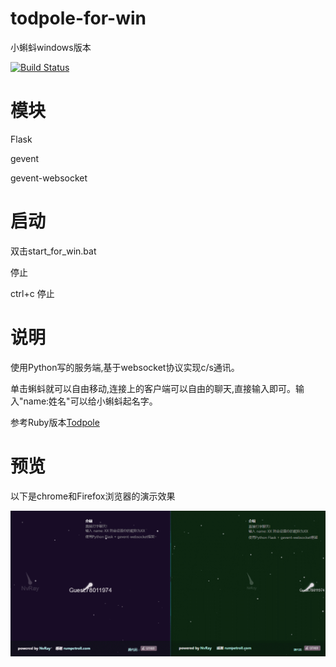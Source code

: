 # todpole-for-win
小蝌蚪windows版本

[![Build Status](https://travis-ci.com/rui7157/Todpole-python.svg?branch=master)](https://travis-ci.com/rui7157/Todpole-python)

模块
=====

Flask

gevent

gevent-websocket

启动
=====

双击start_for_win.bat

停止

ctrl+c 停止

说明
===

使用Python写的服务端,基于websocket协议实现c/s通讯。

单击蝌蚪就可以自由移动,连接上的客户端可以自由的聊天,直接输入即可。输入"name:姓名"可以给小蝌蚪起名字。

参考Ruby版本[Todpole](http://rumpetroll.com/)

预览
===

以下是chrome和Firefox浏览器的演示效果

![demo](https://github.com/rui7157/Todpole-python/blob/master/demo.gif)
